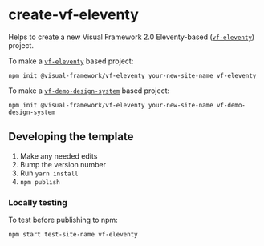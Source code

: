 # create-vf-eleventy

Helps to create a new Visual Framework 2.0 Eleventy-based ([`vf-eleventy`](https://github.com/visual-framework/vf-eleventy)) project.

To make a [`vf-eleventy`](#) based project:

```
npm init @visual-framework/vf-eleventy your-new-site-name vf-eleventy
```

To make a [`vf-demo-design-system`](#) based project:

```
npm init @visual-framework/vf-eleventy your-new-site-name vf-demo-design-system
```


## Developing the template

1. Make any needed edits
1. Bump the version number
1. Run `yarn install`
1. `npm publish`

### Locally testing

To test before publishing to npm:

```
npm start test-site-name vf-eleventy
```
